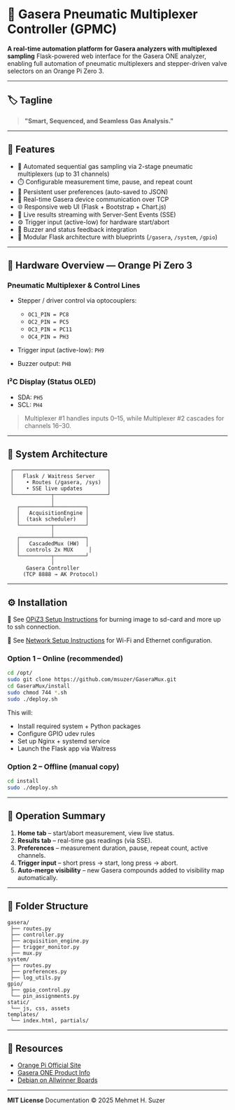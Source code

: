 # 🧪 Gasera Pneumatic Multiplexer Controller (GPMC)

**A real-time automation platform for Gasera analyzers with multiplexed sampling**
Flask-powered web interface for the Gasera ONE analyzer, enabling full automation of pneumatic multiplexers and stepper-driven valve selectors on an Orange Pi Zero 3.

---

## 🏷️ Tagline

> **"Smart, Sequenced, and Seamless Gas Analysis."**

---

## 🚀 Features

* 🧭 Automated sequential gas sampling via 2-stage pneumatic multiplexers (up to 31 channels)
* ⏱️ Configurable measurement time, pause, and repeat count
* 💾 Persistent user preferences (auto-saved to JSON)
* 🧩 Real-time Gasera device communication over TCP
* 🌐 Responsive web UI (Flask + Bootstrap + Chart.js)
* 🧮 Live results streaming with Server-Sent Events (SSE)
* ⚙️ Trigger input (active-low) for hardware start/abort
* 🔔 Buzzer and status feedback integration
* 🧱 Modular Flask architecture with blueprints (`/gasera`, `/system`, `/gpio`)

---

## 💽 Hardware Overview — Orange Pi Zero 3

### Pneumatic Multiplexer & Control Lines

* Stepper / driver control via optocouplers:

  * `OC1_PIN = PC8`
  * `OC2_PIN = PC5`
  * `OC3_PIN = PC11`
  * `OC4_PIN = PH3`
* Trigger input (active-low): `PH9`
* Buzzer output: `PH8`

### I²C Display (Status OLED)

* SDA: `PH5`
* SCL: `PH4`

> Multiplexer #1 handles inputs 0–15, while Multiplexer #2 cascades for channels 16–30.

---

## 🧩 System Architecture

```
 ┌──────────────────────────────┐
 │   Flask / Waitress Server    │
 │    • Routes (/gasera, /sys)  │
 │    • SSE live updates        │
 └────────────┬─────────────────┘
              │
   ┌──────────┴──────────┐
   │   AcquisitionEngine │
   │  (task scheduler)   │
   └──────────┬──────────┘
              │
   ┌──────────┴──────────┐
   │   CascadedMux (HW)  │
   │  controls 2x MUX     │
   └──────────┬──────────┘
              │
      Gasera Controller
     (TCP 8888 → AK Protocol)
```

---

## ⚙️ Installation

📄 See [OPiZ3 Setup Instructions](docs/opiz3_setup.md) for burning image to sd-card and more up to ssh connection.

📄 See [Network Setup Instructions](docs/network_setup.md) for Wi-Fi and Ethernet configuration.

### Option 1 – Online (recommended)

```bash
cd /opt/
sudo git clone https://github.com/msuzer/GaseraMux.git
cd GaseraMux/install
sudo chmod 744 *.sh
sudo ./deploy.sh
```

This will:

* Install required system + Python packages
* Configure GPIO udev rules
* Set up Nginx + systemd service
* Launch the Flask app via Waitress

### Option 2 – Offline (manual copy)

```bash
cd install
sudo ./deploy.sh
```

---

## 🧠 Operation Summary

1. **Home tab** – start/abort measurement, view live status.
2. **Results tab** – real-time gas readings (via SSE).
3. **Preferences** – measurement duration, pause, repeat count, active channels.
4. **Trigger input** – short press → start, long press → abort.
5. **Auto-merge visibility** – new Gasera compounds added to visibility map automatically.

---

## 📂 Folder Structure

```
gasera/
 ├── routes.py
 ├── controller.py
 ├── acquisition_engine.py
 ├── trigger_monitor.py
 ├── mux.py
system/
 ├── routes.py
 ├── preferences.py
 ├── log_utils.py
gpio/
 ├── gpio_control.py
 └── pin_assignments.py
static/
 └── js, css, assets
templates/
 └── index.html, partials/
```

---

## 🔗 Resources

* [Orange Pi Official Site](https://www.orangepi.org/)
* [Gasera ONE Product Info](https://www.gasera.fi/)
* [Debian on Allwinner Boards](https://wiki.debian.org/InstallingDebianOn/Allwinner)

---

**MIT License**
Documentation © 2025 Mehmet H. Suzer